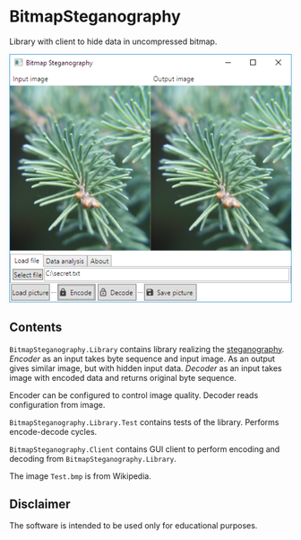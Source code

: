 # BitmapSteganography

Library with client to hide data in uncompressed bitmap.

![ScreenShot](screenshot.PNG)

## Contents

`BitmapSteganography.Library` contains library realizing the
[steganography](https://en.wikipedia.org/wiki/Steganography).
_Encoder_ as an input takes byte sequence and input image.
As an output gives similar image, but with hidden input data.
_Decoder_ as an input takes image with encoded data and returns
original byte sequence.

Encoder can be configured to control image quality.
Decoder reads configuration from image.

`BitmapSteganography.Library.Test` contains tests of the library.
Performs encode-decode cycles.

`BitmapSteganography.Client` contains GUI client to perform
encoding and decoding from `BitmapSteganography.Library`.

The image `Test.bmp` is from Wikipedia.

## Disclaimer

The software is intended to be used only for educational purposes.